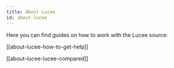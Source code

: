 ```yaml
---
title: About Lucee
id: about-lucee
---
```


Here you can find guides on how to work with the Lucee source:

[[about-lucee-how-to-get-help]]

[[about-lucee-lucee-compared]]

